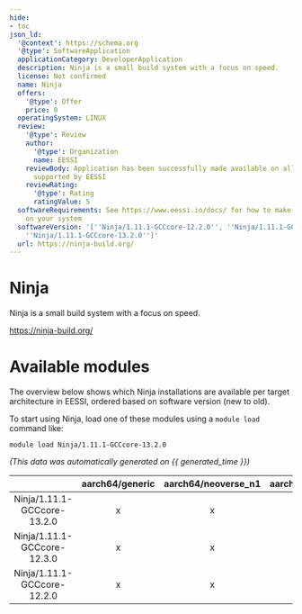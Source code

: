 ```yaml
---
hide:
- toc
json_ld:
  '@context': https://schema.org
  '@type': SoftwareApplication
  applicationCategory: DeveloperApplication
  description: Ninja is a small build system with a focus on speed.
  license: Not confirmed
  name: Ninja
  offers:
    '@type': Offer
    price: 0
  operatingSystem: LINUX
  review:
    '@type': Review
    author:
      '@type': Organization
      name: EESSI
    reviewBody: Application has been successfully made available on all architectures
      supported by EESSI
    reviewRating:
      '@type': Rating
      ratingValue: 5
  softwareRequirements: See https://www.eessi.io/docs/ for how to make EESSI available
    on your system
  softwareVersion: '[''Ninja/1.11.1-GCCcore-12.2.0'', ''Ninja/1.11.1-GCCcore-12.3.0'',
    ''Ninja/1.11.1-GCCcore-13.2.0'']'
  url: https://ninja-build.org/
---
```


Ninja
=====


Ninja is a small build system with a focus on speed.

https://ninja-build.org/
# Available modules


The overview below shows which Ninja installations are available per target architecture in EESSI, ordered based on software version (new to old).

To start using Ninja, load one of these modules using a `module load` command like:

```shell
module load Ninja/1.11.1-GCCcore-13.2.0
```

*(This data was automatically generated on {{ generated_time }})*  

| |aarch64/generic|aarch64/neoverse_n1|aarch64/neoverse_v1|aarch64/nvidia|x86_64/generic|x86_64/amd/zen2|x86_64/amd/zen3|x86_64/amd/zen4|x86_64/intel/haswell|x86_64/intel/sapphirerapids|x86_64/intel/skylake_avx512|
| :---: | :---: | :---: | :---: | :---: | :---: | :---: | :---: | :---: | :---: | :---: | :---: |
|Ninja/1.11.1-GCCcore-13.2.0|x|x|x|-|x|x|x|x|x|x|x|
|Ninja/1.11.1-GCCcore-12.3.0|x|x|x|-|x|x|x|x|x|x|x|
|Ninja/1.11.1-GCCcore-12.2.0|x|x|x|-|x|x|x|x|x|x|x|
